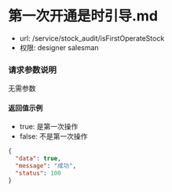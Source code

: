 第一次开通是时引导.md
=======


- url: /service/stock_audit/isFirstOperateStock
- 权限: designer salesman

### 请求参数说明

无需参数

#### 返回值示例

- true: 是第一次操作
- false: 不是第一次操作


```json
{
  "data": true,
  "message": "成功",
  "status": 100
}
```